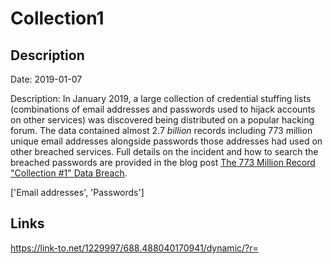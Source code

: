 # Collection1

## Description

Date: 2019-01-07

Description:
In January 2019, a large collection of credential stuffing lists (combinations of email addresses and passwords used to hijack accounts on other services) was discovered being distributed on a popular hacking forum. The data contained almost 2.7 <em>billion</em> records including 773 million unique email addresses alongside passwords those addresses had used on other breached services. Full details on the incident and how to search the breached passwords are provided in the blog post <a href="https://www.troyhunt.com/the-773-million-record-collection-1-data-reach" target="_blank" rel="noopener">The 773 Million Record "Collection #1" Data Breach</a>.


['Email addresses', 'Passwords']

## Links

https://link-to.net/1229997/688.488040170941/dynamic/?r=